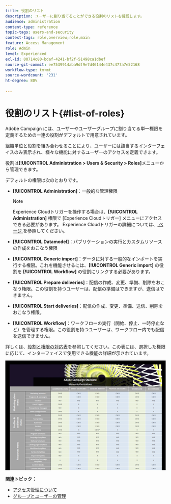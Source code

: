 ```yaml
---
title: 役割のリスト
description: ユーザーに割り当てることができる役割のリストを確認します。
audience: administration
content-type: reference
topic-tags: users-and-security
context-tags: role,overview;role,main
feature: Access Management
role: Admin
level: Experienced
exl-id: 00714c80-bdaf-4241-bf2f-51498ca1dbef
source-git-commit: ee7539914aba9df9e7d46144e437c477a7e52168
workflow-type: tm+mt
source-wordcount: '231'
ht-degree: 80%

---
```


# 役割のリスト{#list-of-roles}

Adobe Campaign には、ユーザーやユーザーグループに割り当てる単一権限を定義するための一連の役割がデフォルトで用意されています。

組織単位と役割を組み合わせることにより、ユーザーには該当するインターフェイスのみ表示され、様々な機能に対するユーザーのアクセスを定義できます。

役割は&#x200B;**[!UICONTROL Administration > Users & Security > Roles]**&#x200B;メニューから管理できます。

デフォルトの権限は次のとおりです。

* **[!UICONTROL Administration]**：一般的な管理権限

   >[!NOTE]
   >
   >Experience Cloudトリガーを操作する場合は、**[!UICONTROL Administration]** 権限で [Experience Cloudトリガー] メニューにアクセスできる必要があります。 Experience Cloudトリガーの詳細については、[ ページ ](../../integrating/using/about-adobe-experience-cloud-triggers.md) を参照してください。

* **[!UICONTROL Datamodel]**：パブリケーションの実行とカスタムリソースの作成をおこなう権限
* **[!UICONTROL Generic import]**：データに対する一般的なインポートを実行する権限。これを機能させるには、**[!UICONTROL Generic import]** の役割を **[!UICONTROL Workflow]** の役割にリンクする必要があります。
* **[!UICONTROL Prepare deliveries]**：配信の作成、変更、準備、削除をおこなう権限。この役割を持つユーザーは、配信の準備はできますが、送信はできません。
* **[!UICONTROL Start deliveries]**：配信の作成、変更、準備、送信、削除をおこなう権限。
* **[!UICONTROL Workflow]**：ワークフローの実行（開始、停止、一時停止など）を管理する権限。この役割を持つユーザーは、ワークフロー内でも配信を送信できません。

詳しくは、[役割と権限の対応表](/help/administration/using/assets/acs_rights.pdf)を参照してください。この表には、選択した権限に応じて、インターフェイスで使用できる機能の詳細が示されています。

[![画像](assets/user_management_3.png)](https://experienceleague.adobe.com/docs/campaign-standard/assets/acs_rights.pdf?lang=en)

**関連トピック：**

* [アクセス管理について](../../administration/using/about-access-management.md)
* [グループとユーザーの管理](../../administration/using/managing-groups-and-users.md)
